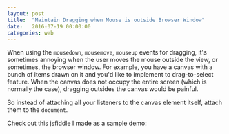 ```yaml
---
layout: post
title:  "Maintain Dragging when Mouse is outside Browser Window"
date:   2016-07-19 00:00:00
categories: web
---
```


When using the `mousedown`, `mousemove`, `mouseup` events for dragging, it's sometimes annoying when the user moves the mouse outside the view, or sometimes, the browser window. For example, you have a canvas with a bunch of items drawn on it and you'd like to implement to drag-to-select feature. When the canvas does not occupy the entire screen (which is normally the case), dragging outsides the canvas would be painful.

So instead of attaching all your listeners to the canvas element itself, attach them to the `document`.

Check out this jsfiddle I made as a sample demo:

<script async src="https://jsfiddle.net/yq0wq2n0/3/embed/"></script>

